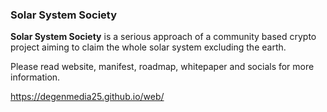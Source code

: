 ### Solar System Society

**Solar System Society** is a serious approach of a community based crypto project aiming to claim the whole solar system excluding the earth.

Please read website, manifest, roadmap, whitepaper and socials for more information.

https://degenmedia25.github.io/web/
